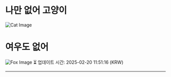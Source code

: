 
# 나만 없어 고양이

![Cat Image](https://cdn2.thecatapi.com/images/6o0.jpg)

# 여우도 없어
![Fox Image](https://randomfox.ca/images/80.jpg)
⏳ 업데이트 시간: 2025-02-20 11:51:16 (KRW)

---
